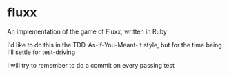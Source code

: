 fluxx
=====

An implementation of the game of Fluxx, written in Ruby

I'd like to do this in the TDD-As-If-You-Meant-It style, but for the time being I'll settle for test-driving

I will try to remember to do a commit on every passing test
